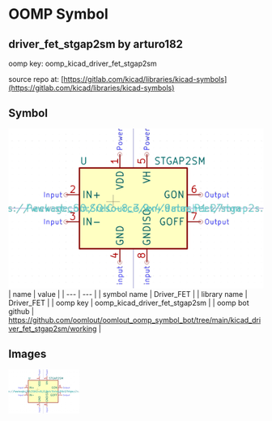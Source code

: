 # OOMP Symbol  
## driver_fet_stgap2sm  by arturo182  
  
oomp key: oomp_kicad_driver_fet_stgap2sm  
  
source repo at: [https://gitlab.com/kicad/libraries/kicad-symbols](https://gitlab.com/kicad/libraries/kicad-symbols)  
## Symbol  
  
[![working.png](working_600.png)](working.png)  
| name | value | 
| --- | --- | 
| symbol name | Driver_FET | 
| library name | Driver_FET | 
| oomp key | oomp_kicad_driver_fet_stgap2sm | 
| oomp bot github | https://github.com/oomlout/oomlout_oomp_symbol_bot/tree/main/kicad_driver_fet_stgap2sm/working | 
## Images  
  
[![working.png](working_140.png)](working.png)  
